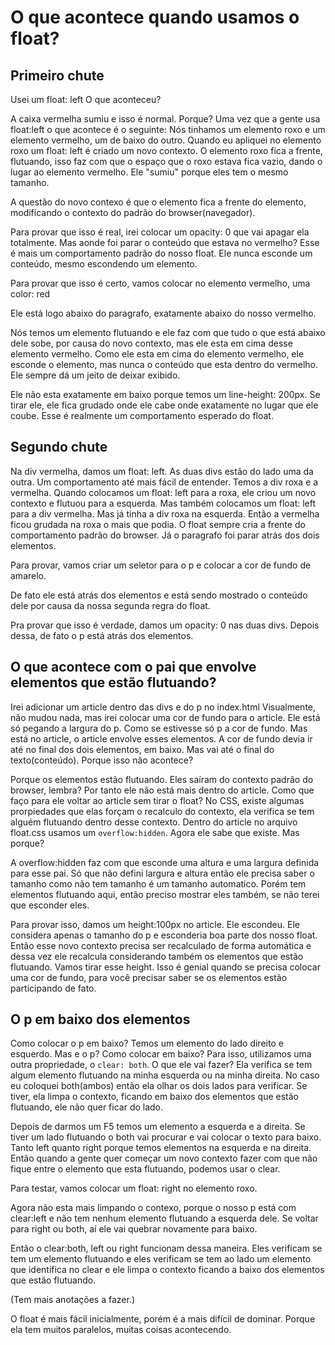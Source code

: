 # O que acontece quando usamos o float?

## Primeiro chute

Usei um float: left O que aconteceu?

A caixa vermelha sumiu e isso é normal. Porque? 
Uma vez que a gente usa float:left o que acontece é o seguinte:
Nós tinhamos um elemento roxo e um elemento vermelho, um de baixo do outro. Quando eu apliquei no elemento roxo um float: left é criado um novo contexto. O elemento roxo fica a frente, flutuando, isso faz com que o espaço que o roxo estava fica vazio, dando o lugar ao elemento vermelho. Ele "sumiu" porque eles tem o mesmo tamanho.

A questão do novo contexo é que o elemento fica a frente do elemento, modificando o contexto do padrão do browser(navegador).

Para provar que isso é real, irei colocar um opacity: 0 que vai apagar ela totalmente.
Mas aonde foi parar o conteúdo que estava no vermelho? Esse é mais um comportamento padrão do nosso float. Ele nunca esconde um conteúdo, mesmo escondendo um elemento.

Para provar que isso é certo, vamos colocar no elemento vermelho, uma color: red

Ele está logo abaixo do paragrafo, exatamente abaixo do nosso vermelho.

Nós temos um elemento flutuando e ele faz com que tudo o que está abaixo dele sobe, por causa do novo contexto, mas ele esta em cima desse elemento vermelho. Como ele esta em cima do elemento vermelho, ele esconde o elemento, mas nunca o conteúdo que esta dentro do vermelho. Ele sempre dá um jeito de deixar exibido. 

Ele não esta exatamente em baixo porque temos um line-height: 200px. Se tirar ele, ele fica grudado onde ele cabe onde exatamente no lugar que ele coube. Esse é realmente um comportamento esperado do float.


## Segundo chute

Na div vermelha, damos um float: left. As duas divs estão do lado uma da outra. Um comportamento até mais fácil de entender.
Temos a div roxa e a vermelha. Quando colocamos um float: left para a roxa, ele criou um novo contexto e flutuou para a esquerda. Mas também colocamos um float: left para a div vermelha. Mas já tinha a div roxa na esquerda. Então a vermelha ficou grudada na roxa o mais que podia. 
O float sempre cria a frente do comportamento padrão do browser.
Já o paragrafo foi parar atrás dos dois elementos.

Para provar, vamos criar um seletor para o p e colocar a cor de fundo de amarelo.

De fato ele está atrás dos elementos e está sendo mostrado o conteúdo dele por causa da nossa segunda regra do float.

Pra provar que isso é verdade, damos um opacity: 0 nas duas divs. Depois dessa, de fato o p está atrás dos elementos.

## O que acontece com o pai que envolve elementos que estão flutuando?

Irei adicionar um article dentro das divs e do p no index.html
Visualmente, não mudou nada, mas irei colocar uma cor de fundo para o article. Ele está só pegando a largura do p. Como se estivesse só p a cor de fundo. Mas está no article, o article envolve esses elementos. A cor de fundo devia ir até no final dos dois elementos, em baixo. Mas vai até o final do texto(conteúdo). Porque isso não acontece?

Porque os elementos estão flutuando. Eles saíram do contexto padrão do browser, lembra? Por tanto ele não está mais dentro do article. Como que faço para ele voltar ao article sem tirar o float? No CSS, existe algumas prorpiedades que elas forçam o recalculo do contexto, ela verifica se tem alguém flutuando dentro desse contexto. 
Dentro do article no arquivo float.css usamos um `overflow:hidden`. Agora ele sabe que existe. Mas porque?

A overflow:hidden faz com que esconde uma altura e uma largura definida para esse pai. Só que não defini largura e altura então ele precisa saber o tamanho como não tem tamanho é um tamanho automatico. Porém tem elementos flutuando aqui, então preciso mostrar eles também, se não terei que esconder eles.

Para provar isso, damos um height:100px no article. Ele escondeu. Ele considera apenas o tamanho do p e esconderia boa parte dos nosso float. Então esse novo contexto precisa ser recalculado de forma automática e dessa vez ele recalcula considerando também os elementos que estão flutuando. Vamos tirar esse height. Isso é genial quando se precisa colocar uma cor de fundo, para você precisar saber se os elementos estão participando de fato. 

## O p em baixo dos elementos

Como colocar o p em baixo? Temos um elemento do lado direito e esquerdo. Mas e o p? Como colocar em baixo?
Para isso, utilizamos uma outra propriedade, o `clear: both`.
O que ele vai fazer? Ela verifica se tem algum elemento flutuando na minha esquerda ou na minha direita. No caso eu coloquei both(ambos) então ela olhar os dois lados para verificar. Se tiver, ela limpa o contexto, ficando em baixo dos elementos que estão flutuando, ele não quer ficar do lado.

Depois de darmos um F5 temos um elemento a esquerda e a direita. Se tiver um lado flutuando o both vai procurar e vai colocar o texto para baixo. Tanto left quanto right porque temos elementos na esquerda e na direita. Então quando a gente quer começar um novo contexto fazer com que não fique entre o elemento que esta flutuando, podemos usar o clear.

Para testar, vamos colocar um float: right no elemento roxo.

Agora não esta mais limpando o contexo, porque o nosso p está com clear:left e não tem nenhum elemento flutuando a esquerda dele. Se voltar para right ou both, aí ele vai quebrar novamente para baixo.

Então o clear:both, left ou right funcionam dessa maneira. Eles verificam se tem um elemento flutuando e eles verificam se tem ao lado um elemento que identifica no clear e ele limpa o contexto ficando a baixo dos elementos que estão flutuando. 

(Tem mais anotações a fazer.)

O float é mais fácil inicialmente, porém é a mais difícil de dominar. Porque ela tem muitos paralelos, muitas coisas acontecendo.